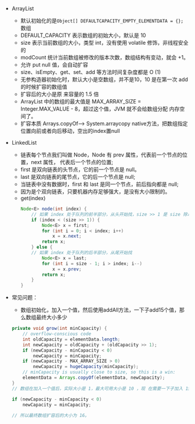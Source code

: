 - ArrayList
    - 默认初始化的是`Object[] DEFAULTCAPACITY_EMPTY_ELEMENTDATA = {};` 数组
    - DEFAULT_CAPACITY 表示数组的初始大小，默认是 10
    - size 表示当前数组的大小，类型 int，没有使用 volatile 修饰，非线程安全的
    - modCount 统计当前数组被修改的版本次数，数组结构有变动，就会 +1。
    - 允许 put null 值，会自动扩容
    - size、isEmpty、get、set、add 等方法时间复杂度都是 O (1)
    - 无参构造器初始化时，默认大小是空数组，并不是10，10 是在第一次 add 的时候扩容的数组值
    - 扩容后的大小是原 来容量的 1.5 倍
    - ArrayList 中的数组的最大值是 MAX_ARRAY_SIZE = Integer.MAX_VALUE - 8，超过这个值，JVM 就不会给数组分配 内存空间了。
    - 扩容本质  Arrays.copyOf——> System.arraycopy native方法，把数组指定位置向前或者向后移动，空出的index置null
    
- LinkedList
    - 链表每个节点我们叫做 Node，Node 有 prev 属性，代表前一个节点的位置，next 属性， 代表后一个节点的位置;
    - first 是双向链表的头节点，它的前一个节点是 null。
    - last 是双向链表的尾节点，它的后一个节点是 null;
    - 当链表中没有数据时，first 和 last 是同一个节点，前后指向都是 null; 
    - 因为是个双向链表，只要机器内存足够强大，是没有大小限制的。
    - get(index)
        ```java
        Node<E> node(int index) {
            // 如果 index 处于队列的前半部分，从头开始找，size >> 1 是 size 除以 2 的意思。
            if (index < (size >> 1)) {
                Node<E> x = first;
                for (int i = 0; i < index; i++)
                    x = x.next;
                return x;
            } else {
            // 如果 index 处于队列的后半部分，从尾开始找
                Node<E> x = last;
                for (int i = size - 1; i > index; i--)
                    x = x.prev;
                return x;
            }
        }
        ```
        
- 常见问题：
    - 数组初始化，加入一个值，然后使用addAll方法，一下子add15个值，那么数组最终大小多少
    ```java
    private void grow(int minCapacity) {
        // overflow-conscious code
        int oldCapacity = elementData.length;
        int newCapacity = oldCapacity + (oldCapacity >> 1);
        if (newCapacity - minCapacity < 0)
            newCapacity = minCapacity;
        if (newCapacity - MAX_ARRAY_SIZE > 0)
            newCapacity = hugeCapacity(minCapacity);
        // minCapacity is usually close to size, so this is a win:
        elementData = Arrays.copyOf(elementData, newCapacity);
    }
    // 数组在加入一个值后，实际大小是 1，最大可用大小是 10 ，现 在需要一下子加入 15 个值，那我们期望数组的大小值就是 16，此时数组最大可用大小只有 10，明显不够，需要扩容，扩容后的大小是:10 + 10 /2 = 15，这时候发现扩容后的大小仍 然不到我们期望的值 16,

    if (newCapacity - minCapacity < 0)
        newCapacity = minCapacity;
        
    // 所以最终数组扩容后的大小为 16。
    
    ```